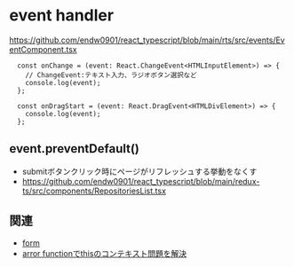 # event handler

https://github.com/endw0901/react_typescript/blob/main/rts/src/events/EventComponent.tsx

```
  const onChange = (event: React.ChangeEvent<HTMLInputElement>) => {
    // ChangeEvent:テキスト入力、ラジオボタン選択など
    console.log(event);
  };

  const onDragStart = (event: React.DragEvent<HTMLDivElement>) => {
    console.log(event);
  };
```


## event.preventDefault()
- submitボタンクリック時にページがリフレッシュする挙動をなくす
- https://github.com/endw0901/react_typescript/blob/main/redux-ts/src/components/RepositoriesList.tsx

## 関連
- [form](https://github.com/endw0901/react_typescript/blob/main/form.md)
- [arror functionでthisのコンテキスト問題を解決](https://github.com/endw0901/react_typescript/edit/main/this.md)
